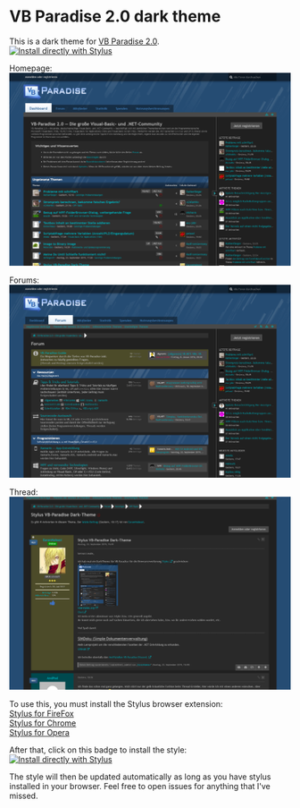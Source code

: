 # VB Paradise 2.0 dark theme

This is a dark theme for [VB Paradise 2.0](https://www.vb-paradise.de/).  
[![Install directly with Stylus](https://img.shields.io/badge/Install%20directly%20with-Stylus-285959.svg)](https://raw.githubusercontent.com/EaranMaleasi/VB-Paradise-dark-theme/master/VBP_DarkTheme.user.css)

Homepage:
![VB Paradise Homepage with Dark Theme](https://raw.githubusercontent.com/EaranMaleasi/VB-Paradise-dark-theme/master/Images/VBP_Screenshot1.png)

Forums:
![Screenshot of Dark Theme 2](https://raw.githubusercontent.com/EaranMaleasi/VB-Paradise-dark-theme/master/Images/VBP_Screenshot2.png)

Thread:
![Screenshot of Dark Theme 3](https://raw.githubusercontent.com/EaranMaleasi/VB-Paradise-dark-theme/master/Images/VBP_Screenshot3.png)


To use this, you must install the Stylus browser extension:    
[Stylus for FireFox](https://addons.mozilla.org/de/firefox/addon/styl-us/)   
[Stylus for Chrome](https://chrome.google.com/webstore/detail/stylus/clngdbkpkpeebahjckkjfobafhncgmne?hl=de)   
[Stylus for Opera](https://addons.opera.com/de/extensions/details/stylus/)

After that, click on this badge to install the style:   
[![Install directly with Stylus](https://img.shields.io/badge/Install%20directly%20with-Stylus-285959.svg)](https://raw.githubusercontent.com/EaranMaleasi/VB-Paradise-dark-theme/master/VBP_DarkTheme.user.css)

The style will then be updated automatically as long as you have stylus installed in your browser. Feel free to open issues for anything that I've missed. 